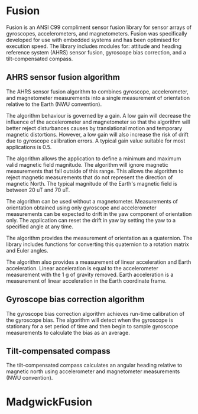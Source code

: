 # Fusion

Fusion is an ANSI C99 compliment sensor fusion library for sensor arrays of gyroscopes, accelerometers, and magnetometers.  Fusion was specifically developed for use with embedded systems and has been optimised for execution speed.  The library includes modules for: attitude and heading reference system (AHRS) sensor fusion, gyroscope bias correction, and a tilt-compensated compass.

## AHRS sensor fusion algorithm

The AHRS sensor fusion algorithm to combines gyroscope, accelerometer, and magnetometer measurements into a single measurement of orientation relative to the Earth (NWU convention).

The algorithm behaviour is governed by a gain.  A low gain will decrease the influence of the accelerometer and magnetometer so that the algorithm will better reject disturbances causes by translational motion and temporary magnetic distortions.  However, a low gain will also increase the risk of drift due to gyroscope calibration errors.  A typical gain value suitable for most applications is 0.5.

The algorithm allows the application to define a minimum and maximum valid magnetic field magnitude.  The algorithm will ignore magnetic measurements that fall outside of this range.  This allows the algorithm to reject magnetic measurements that do not represent the direction of magnetic North.  The typical magnitude of the Earth's magnetic field is between 20 uT and 70 uT.

The algorithm can be used without a magnetometer.  Measurements of orientation obtained using only gyroscope and accelerometer measurements can be expected to drift in the yaw component of orientation only.  The application can reset the drift in yaw by setting the yaw to a specified angle at any time.

The algorithm provides the measurement of orientation as a quaternion.  The library includes functions for converting this quaternion to a rotation matrix and Euler angles.

The algorithm also provides a measurement of linear acceleration and Earth acceleration.  Linear acceleration is equal to the accelerometer  measurement with the 1 g of gravity removed.  Earth acceleration is a measurement of linear acceleration in the Earth coordinate frame.

## Gyroscope bias correction algorithm

The gyroscope bias correction algorithm achieves run-time calibration of the gyroscope bias.  The algorithm will detect when the gyroscope is stationary for a set period of time and then begin to sample gyroscope measurements to calculate the bias as an average.

## Tilt-compensated compass

The tilt-compensated compass calculates an angular heading relative to magnetic north using accelerometer and magnetometer measurements (NWU convention).
# MadgwickFusion
